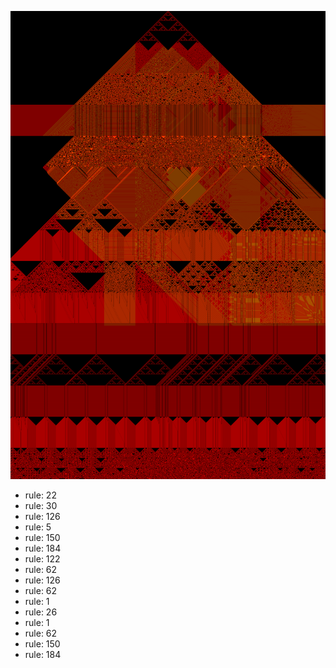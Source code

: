 ![photo](./output.png) 
 * rule: 22
* rule: 30
* rule: 126
* rule: 5
* rule: 150
* rule: 184
* rule: 122
* rule: 62
* rule: 126
* rule: 62
* rule: 1
* rule: 26
* rule: 1
* rule: 62
* rule: 150
* rule: 184

